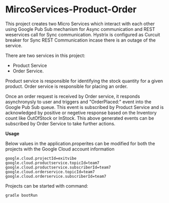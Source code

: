 # MircoServices-Product-Order
This project creates two Micro Services which interact with each other using Google Pub Sub mechanism for Async communication and REST weservices call for Sync communication. Hystrix is configured as Curcuit breaker for Sync REST Communication incase there is an outage of the service.

There are two services in this project:
  - Product Service
  - Order Service.
  
Product service is responsible for identifying the stock quantity for a given product. 
Order service is responsible for placing an order. 
  
Once an order request is received by Order service, it responds asynchronysly to user and triggers and "OrderPlaced:<productname>" event into the Google Pub Sub queue. 
This event is subscribed by Product Service and is acknowledged by positive or negetive response based on the Inventory count like OutOfStock or InStock. 
This above generated events can be subscribed by Order Service to take further actions. 
  
**Usage**

Below values in the application.properites can be modified for both the projects with the Google Cloud account information 
```
google.cloud.projectId=exitvibe
google.cloud.productservice.topicId=team7
google.cloud.productservice.subscriberId=team7
google.cloud.orderservice.topicId=team7
google.cloud.orderservice.subscriberId=team7
```

 
Projects can be started with command:
 ```
 gradle bootRun
 ```
